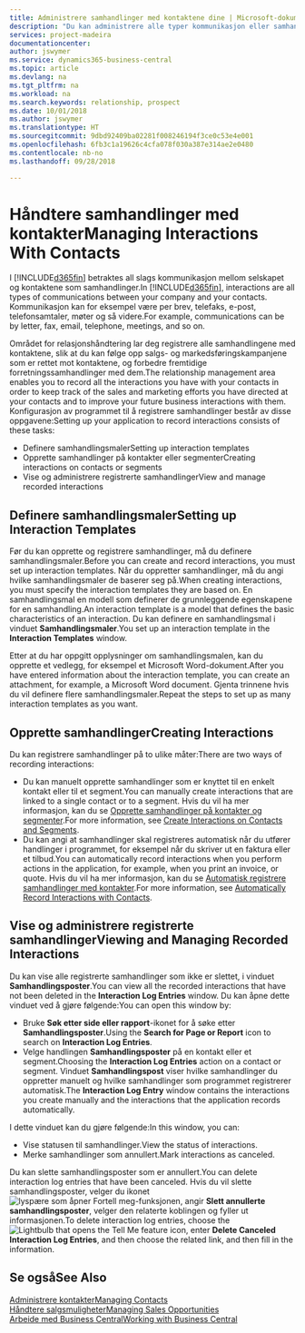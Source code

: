 ```yaml
---
title: Administrere samhandlinger med kontaktene dine | Microsoft-dokumentasjon
description: "Du kan administrere alle typer kommunikasjon eller samhandlinger mellom selskapet og kontaktene dine, for eksempel brev, telefonsamtaler, møter og så videre."
services: project-madeira
documentationcenter: 
author: jswymer
ms.service: dynamics365-business-central
ms.topic: article
ms.devlang: na
ms.tgt_pltfrm: na
ms.workload: na
ms.search.keywords: relationship, prospect
ms.date: 10/01/2018
ms.author: jswymer
ms.translationtype: HT
ms.sourcegitcommit: 9dbd92409ba02281f008246194f3ce0c53e4e001
ms.openlocfilehash: 6fb3c1a19626c4cfa078f030a387e314ae2e0480
ms.contentlocale: nb-no
ms.lasthandoff: 09/28/2018

---
```

# <a name="managing-interactions-with-contacts"></a><span data-ttu-id="30942-103">Håndtere samhandlinger med kontakter</span><span class="sxs-lookup"><span data-stu-id="30942-103">Managing Interactions With Contacts</span></span>
<span data-ttu-id="30942-104">I [!INCLUDE[d365fin](includes/d365fin_md.md)] betraktes all slags kommunikasjon mellom selskapet og kontaktene som samhandlinger.</span><span class="sxs-lookup"><span data-stu-id="30942-104">In [!INCLUDE[d365fin](includes/d365fin_md.md)], interactions are all types of communications between your company and your contacts.</span></span> <span data-ttu-id="30942-105">Kommunikasjon kan for eksempel være per brev, telefaks, e-post, telefonsamtaler, møter og så videre.</span><span class="sxs-lookup"><span data-stu-id="30942-105">For example, communications can be by letter, fax, email, telephone, meetings, and so on.</span></span>

<span data-ttu-id="30942-106">Området for relasjonshåndtering lar deg registrere alle samhandlingene med kontaktene, slik at du kan følge opp salgs- og markedsføringskampanjene som er rettet mot kontaktene, og forbedre fremtidige forretningssamhandlinger med dem.</span><span class="sxs-lookup"><span data-stu-id="30942-106">The relationship management area enables you to record all the interactions you have with your contacts in order to keep track of the sales and marketing efforts you have directed at your contacts and to improve your future business interactions with them.</span></span> <span data-ttu-id="30942-107">Konfigurasjon av programmet til å registrere samhandlinger består av disse oppgavene:</span><span class="sxs-lookup"><span data-stu-id="30942-107">Setting up your application to record interactions consists of these tasks:</span></span>

* <span data-ttu-id="30942-108">Definere samhandlingsmaler</span><span class="sxs-lookup"><span data-stu-id="30942-108">Setting up interaction templates</span></span>  
* <span data-ttu-id="30942-109">Opprette samhandlinger på kontakter eller segmenter</span><span class="sxs-lookup"><span data-stu-id="30942-109">Creating interactions on contacts or segments</span></span>  
* <span data-ttu-id="30942-110">Vise og administrere registrerte samhandlinger</span><span class="sxs-lookup"><span data-stu-id="30942-110">View and manage recorded interactions</span></span>  

##  <a name="setting-up-interaction-templates"></a><span data-ttu-id="30942-111">Definere samhandlingsmaler</span><span class="sxs-lookup"><span data-stu-id="30942-111">Setting up Interaction Templates</span></span>
<span data-ttu-id="30942-112">Før du kan opprette og registrere samhandlinger, må du definere samhandlingsmaler.</span><span class="sxs-lookup"><span data-stu-id="30942-112">Before you can create and record interactions, you must set up interaction templates.</span></span> <span data-ttu-id="30942-113">Når du oppretter samhandlinger, må du angi hvilke samhandlingsmaler de baserer seg på.</span><span class="sxs-lookup"><span data-stu-id="30942-113">When creating interactions, you must specify the interaction templates they are based on.</span></span> <span data-ttu-id="30942-114">En samhandlingsmal en modell som definerer de grunnleggende egenskapene for en samhandling.</span><span class="sxs-lookup"><span data-stu-id="30942-114">An interaction template is a model that defines the basic characteristics of an interaction.</span></span>
<span data-ttu-id="30942-115">Du kan definere en samhandlingsmal i vinduet **Samhandlingsmaler**.</span><span class="sxs-lookup"><span data-stu-id="30942-115">You set up an interaction template in the **Interaction Templates** window.</span></span>

<span data-ttu-id="30942-116">Etter at du har oppgitt opplysninger om samhandlingsmalen, kan du opprette et vedlegg, for eksempel et Microsoft Word-dokument.</span><span class="sxs-lookup"><span data-stu-id="30942-116">After you have entered information about the interaction template, you can create an attachment, for example, a Microsoft Word document.</span></span> <span data-ttu-id="30942-117">Gjenta trinnene hvis du vil definere flere samhandlingsmaler.</span><span class="sxs-lookup"><span data-stu-id="30942-117">Repeat the steps to set up as many interaction templates as you want.</span></span>  

## <a name="creating-interactions"></a><span data-ttu-id="30942-118">Opprette samhandlinger</span><span class="sxs-lookup"><span data-stu-id="30942-118">Creating Interactions</span></span>
<span data-ttu-id="30942-119">Du kan registrere samhandlinger på to ulike måter:</span><span class="sxs-lookup"><span data-stu-id="30942-119">There are two ways of recording interactions:</span></span>

* <span data-ttu-id="30942-120">Du kan manuelt opprette samhandlinger som er knyttet til en enkelt kontakt eller til et segment.</span><span class="sxs-lookup"><span data-stu-id="30942-120">You can manually create interactions that are linked to a single contact or to a segment.</span></span> <span data-ttu-id="30942-121">Hvis du vil ha mer informasjon, kan du se [Opprette samhandlinger på kontakter og segmenter](marketing-how-create-interactions.md).</span><span class="sxs-lookup"><span data-stu-id="30942-121">For more information, see [Create Interactions on Contacts and Segments](marketing-how-create-interactions.md).</span></span>  
* <span data-ttu-id="30942-122">Du kan angi at samhandlinger skal registreres automatisk når du utfører handlinger i programmet, for eksempel når du skriver ut en faktura eller et tilbud.</span><span class="sxs-lookup"><span data-stu-id="30942-122">You can automatically record interactions when you perform actions in the application, for example, when you print an invoice, or quote.</span></span> <span data-ttu-id="30942-123">Hvis du vil ha mer informasjon, kan du se [Automatisk registrere samhandlinger med kontakter](marketing-auto-record-interactions.md).</span><span class="sxs-lookup"><span data-stu-id="30942-123">For more information, see [Automatically Record Interactions with Contacts](marketing-auto-record-interactions.md).</span></span>

## <a name="viewing-and-managing-recorded-interactions"></a><span data-ttu-id="30942-124">Vise og administrere registrerte samhandlinger</span><span class="sxs-lookup"><span data-stu-id="30942-124">Viewing and Managing Recorded Interactions</span></span>
<span data-ttu-id="30942-125">Du kan vise alle registrerte samhandlinger som ikke er slettet, i vinduet **Samhandlingsposter**.</span><span class="sxs-lookup"><span data-stu-id="30942-125">You can view all the recorded interactions that have not been deleted in the **Interaction Log Entries** window.</span></span> <span data-ttu-id="30942-126">Du kan åpne dette vinduet ved å gjøre følgende:</span><span class="sxs-lookup"><span data-stu-id="30942-126">You can open this window by:</span></span>

* <span data-ttu-id="30942-127">Bruke **Søk etter side eller rapport**-ikonet for å søke etter **Samhandlingsposter**.</span><span class="sxs-lookup"><span data-stu-id="30942-127">Using the **Search for Page or Report** icon to search on **Interaction Log Entries**.</span></span>
* <span data-ttu-id="30942-128">Velge handlingen **Samhandlingsposter** på en kontakt eller et segment.</span><span class="sxs-lookup"><span data-stu-id="30942-128">Choosing the **Interaction Log Entries** action on a contact or segment.</span></span>
  <span data-ttu-id="30942-129">Vinduet **Samhandlingspost** viser hvilke samhandlinger du oppretter manuelt og hvilke samhandlinger som programmet registrerer automatisk.</span><span class="sxs-lookup"><span data-stu-id="30942-129">The **Interaction Log Entry** window contains the interactions you create manually and the interactions that the application records automatically.</span></span>

<span data-ttu-id="30942-130">I dette vinduet kan du gjøre følgende:</span><span class="sxs-lookup"><span data-stu-id="30942-130">In this window, you can:</span></span>

* <span data-ttu-id="30942-131">Vise statusen til samhandlinger.</span><span class="sxs-lookup"><span data-stu-id="30942-131">View the status of interactions.</span></span>
* <span data-ttu-id="30942-132">Merke samhandlinger som annullert.</span><span class="sxs-lookup"><span data-stu-id="30942-132">Mark interactions as canceled.</span></span>

<span data-ttu-id="30942-133">Du kan slette samhandlingsposter som er annullert.</span><span class="sxs-lookup"><span data-stu-id="30942-133">You can delete interaction log entries that have been canceled.</span></span> <span data-ttu-id="30942-134">Hvis du vil slette samhandlingsposter, velger du ikonet ![lyspære som åpner Fortell meg-funksjonen](media/ui-search/search_small.png "Fortell hva du vil gjøre"), angir **Slett annullerte samhandlingsposter**, velger den relaterte koblingen og fyller ut informasjonen.</span><span class="sxs-lookup"><span data-stu-id="30942-134">To delete interaction log entries, choose the ![Lightbulb that opens the Tell Me feature](media/ui-search/search_small.png "Tell me what you want to do") icon, enter **Delete Canceled Interaction Log Entries**, and then choose the related link, and then fill in the information.</span></span>

## <a name="see-also"></a><span data-ttu-id="30942-135">Se også</span><span class="sxs-lookup"><span data-stu-id="30942-135">See Also</span></span>
[<span data-ttu-id="30942-136">Administrere kontakter</span><span class="sxs-lookup"><span data-stu-id="30942-136">Managing Contacts</span></span>](marketing-contacts.md)  
[<span data-ttu-id="30942-137">Håndtere salgsmuligheter</span><span class="sxs-lookup"><span data-stu-id="30942-137">Managing Sales Opportunities</span></span>](marketing-manage-sales-opportunities.md)  
[<span data-ttu-id="30942-138">Arbeide med Business Central</span><span class="sxs-lookup"><span data-stu-id="30942-138">Working with Business Central</span></span>](ui-work-product.md)  

